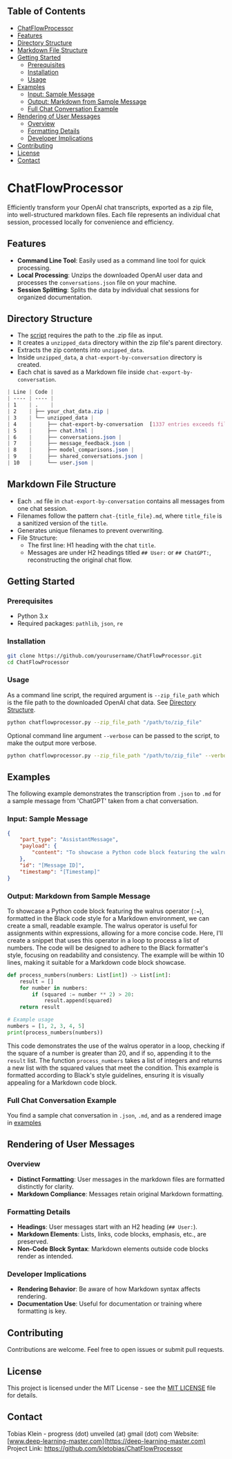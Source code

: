 ## Table of Contents
- [ChatFlowProcessor](#chatflowprocessor)
- [Features](#features)
- [Directory Structure](#directory-structure)
- [Markdown File Structure](#markdown-file-structure)
- [Getting Started](#getting-started)
  - [Prerequisites](#prerequisites)
  - [Installation](#installation)
  - [Usage](#usage)
- [Examples](#examples)
  - [Input: Sample Message](#input-sample-message)
  - [Output: Markdown from Sample Message](#output-markdown-from-sample-message)
  - [Full Chat Conversation Example](#full-chat-conversation-example)
- [Rendering of User Messages](#rendering-of-user-messages)
  - [Overview](#overview)
  - [Formatting Details](#formatting-details)
  - [Developer Implications](#developer-implications)
- [Contributing](#contributing)
- [License](#license)
- [Contact](#contact)


# ChatFlowProcessor

Efficiently transform your OpenAI chat transcripts, exported as a zip file, into well-structured markdown files. Each file represents an individual chat session, processed locally for convenience and efficiency.

## Features

- **Command Line Tool**: Easily used as a command line tool for quick processing.
- **Local Processing**: Unzips the downloaded OpenAI user data and processes the `conversations.json` file on your machine.
- **Session Splitting**: Splits the data by individual chat sessions for organized documentation.

## Directory Structure

- The [script](script/chatflowprocessor.py) requires the path to the .zip file as input.
- It creates a `unzipped_data` directory within the zip file's parent directory.
- Extracts the zip contents into `unzipped_data`.
- Inside `unzipped_data`, a `chat-export-by-conversation` directory is created.
- Each chat is saved as a Markdown file inside `chat-export-by-conversation`.

```css
| Line | Code |
| ---- | ---- |
| 1    | .    |
| 2    | ├── your_chat_data.zip |
| 3    | └── unzipped_data |
| 4    |     ├── chat-export-by-conversation  [1337 entries exceeds filelimit, not opening dir] |
| 5    |     ├── chat.html |
| 6    |     ├── conversations.json |
| 7    |     ├── message_feedback.json |
| 8    |     ├── model_comparisons.json |
| 9    |     ├── shared_conversations.json |
| 10   |     └── user.json |
```

## Markdown File Structure

- Each `.md` file in `chat-export-by-conversation` contains all messages from one chat session.
- Filenames follow the pattern `chat-{title_file}.md`, where `title_file` is a sanitized version of the `title`.
- Generates unique filenames to prevent overwriting.
- File Structure:
    - The first line: H1 heading with the chat `title`.
    - Messages are under H2 headings titled `## User:` or `## ChatGPT:`, reconstructing the original chat flow.

## Getting Started

### Prerequisites

- Python 3.x
- Required packages: `pathlib`, `json`, `re`

### Installation

```bash
git clone https://github.com/yourusername/ChatFlowProcessor.git
cd ChatFlowProcessor
```

### Usage

As a command line script, the required argument is `--zip_file_path` which is the file path to the downloaded OpenAI chat data. See [Directory Structure](#directory-structure).


```bash
python chatflowprocessor.py --zip_file_path "/path/to/zip_file"
```


Optional command line argument `--verbose` can be passed to the script, to make the output more verbose.


```bash
python chatflowprocessor.py --zip_file_path "/path/to/zip_file" --verbose
```


## Examples

The following example demonstrates the transcription from `.json` to `.md` for a sample message from 'ChatGPT' taken from a chat conversation.

### Input: Sample Message

```json
{
    "part_type": "AssistantMessage",
    "payload": {
        "content": "To showcase a Python code block featuring the walrus operator (`:=`), formatted in the Black code style for a Markdown environment, we can create a small, readable example. The walrus operator is useful for assignments within expressions, allowing for a more concise code. Here, I'll create a snippet that uses this operator in a loop to process a list of numbers. The code will be designed to adhere to the Black formatter's style, focusing on readability and consistency. The example will be within 10 lines, making it suitable for a Markdown code block showcase.\n\n```python\ndef process_numbers(numbers: List[int]) -> List[int]:\n    result = []\n    for number in numbers:\n        if (squared := number ** 2) > 20:\n            result.append(squared)\n    return result\n\n# Example usage\nnumbers = [1, 2, 3, 4, 5]\nprint(process_numbers(numbers))\n```\n\nThis code demonstrates the use of the walrus operator in a loop, checking if the square of a number is greater than 20, and if so, appending it to the `result` list. The function `process_numbers` takes a list of integers and returns a new list with the squared values that meet the condition. This example is formatted according to Black's style guidelines, ensuring it is visually appealing for a Markdown code block."
    },
    "id": "[Message ID]",
    "timestamp": "[Timestamp]"
}
```

### Output: Markdown from Sample Message

To showcase a Python code block featuring the walrus operator (`:=`), formatted in the Black code style for a Markdown environment, we can create a small, readable example. The walrus operator is useful for assignments within expressions, allowing for a more concise code. Here, I'll create a snippet that uses this operator in a loop to process a list of numbers. The code will be designed to adhere to the Black formatter's style, focusing on readability and consistency. The example will be within 10 lines, making it suitable for a Markdown code block showcase.

```python
def process_numbers(numbers: List[int]) -> List[int]:
    result = []
    for number in numbers:
        if (squared := number ** 2) > 20:
            result.append(squared)
    return result

# Example usage
numbers = [1, 2, 3, 4, 5]
print(process_numbers(numbers))
```

This code demonstrates the use of the walrus operator in a loop, checking if the square of a number is greater than 20, and if so, appending it to the `result` list. The function `process_numbers` takes a list of integers and returns a new list with the squared values that meet the condition. This example is formatted according to Black's style guidelines, ensuring it is visually appealing for a Markdown code block.

### Full Chat Conversation Example
You find a sample chat conversation in `.json`, `.md`, and as a rendered image in [examples](/examples)

## Rendering of User Messages

### Overview

- **Distinct Formatting**: User messages in the markdown files are formatted distinctly for clarity.
- **Markdown Compliance**: Messages retain original Markdown formatting.

### Formatting Details

- **Headings**: User messages start with an H2 heading (`## User:`).
- **Markdown Elements**: Lists, links, code blocks, emphasis, etc., are preserved.
- **Non-Code Block Syntax**: Markdown elements outside code blocks render as intended.

### Developer Implications

- **Rendering Behavior**: Be aware of how Markdown syntax affects rendering.
- **Documentation Use**: Useful for documentation or training where formatting is key.

## Contributing

Contributions are welcome. Feel free to open issues or submit pull requests.

## License

This project is licensed under the MIT License - see the [MIT LICENSE](LICENSE) file for details.

## Contact

Tobias Klein - progress (dot) unveiled (at) gmail (dot) com 
Website: [www.deep-learning-master.com](https://deep-learning-master.com)
Project Link: https://github.com/kletobias/ChatFlowProcessor
